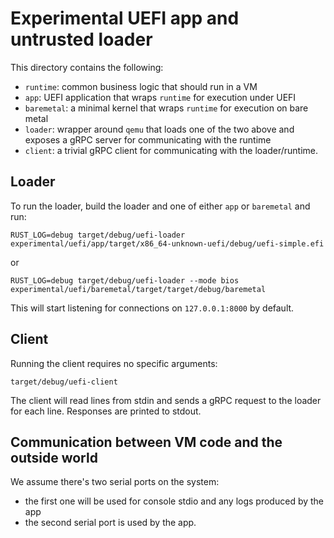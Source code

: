 # Experimental UEFI app and untrusted loader

This directory contains the following:

- `runtime`: common business logic that should run in a VM
- `app`: UEFI application that wraps `runtime` for execution under UEFI
- `baremetal`: a minimal kernel that wraps `runtime` for execution on bare metal
- `loader`: wrapper around `qemu` that loads one of the two above and exposes a
  gRPC server for communicating with the runtime
- `client`: a trivial gRPC client for communicating with the loader/runtime.

## Loader

To run the loader, build the loader and one of either `app` or `baremetal` and
run:

```shell
RUST_LOG=debug target/debug/uefi-loader experimental/uefi/app/target/x86_64-unknown-uefi/debug/uefi-simple.efi
```

or

```shell
RUST_LOG=debug target/debug/uefi-loader --mode bios experimental/uefi/baremetal/target/target/debug/baremetal
```

This will start listening for connections on `127.0.0.1:8000` by default.

## Client

Running the client requires no specific arguments:

```shell
target/debug/uefi-client
```

The client will read lines from stdin and sends a gRPC request to the loader for
each line. Responses are printed to stdout.

## Communication between VM code and the outside world

We assume there's two serial ports on the system:

- the first one will be used for console stdio and any logs produced by the app
- the second serial port is used by the app.
